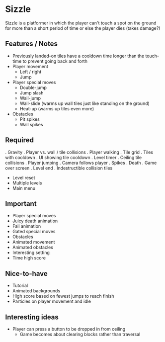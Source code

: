 # Sizzle

Sizzle is a platformer in which the player can't touch a spot on the ground for more than a short period of time or else the player dies (takes damage?)

## Features / Notes 
- Previously landed-on tiles have a cooldown time longer than the touch-time to prevent going back and forth
- Player movement
  - Left / right
  - Jump
- Player special moves
  - Double-jump
  - Jump slash
  - Wall-jump
  - Wall-slide (warms up wall tiles just like standing on the ground)
  - Heat-up (warms up tiles even more)
- Obstacles
  - Pit spikes
  - Wall spikes

## Required
. Gravity
. Player vs. wall / tile collisions
. Player walking
. Tile grid
. Tiles with cooldown
. UI showing tile cooldown
. Level timer
. Ceiling tile collisions
. Player jumping
. Camera follows player
. Spikes
. Death
. Game over screen
. Level end
. Indestructible collision tiles
- Level reset
- Multiple levels
- Main menu

## Important
- Player special moves
- Juicy death animation
- Fall animation
- Gated special moves
- Obstacles
- Animated movement
- Animated obstacles
- Interesting setting
- Time high score

## Nice-to-have
- Tutorial
- Animated backgrounds
- High score based on fewest jumps to reach finish
- Particles on player movement and idle

## Interesting ideas
- Player can press a button to be dropped in from ceiling
	- Game becomes about clearing blocks rather than traversal